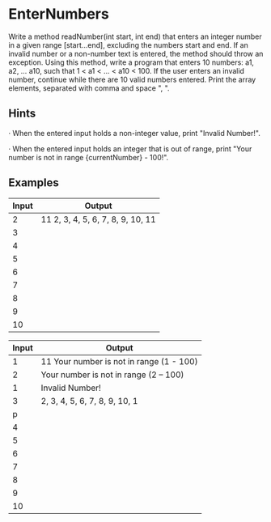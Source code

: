 # EnterNumbers

Write a method readNumber(int start, int end) that enters an integer number in a given range [start…end], excluding the numbers start and end. If an invalid number or a non-number text is entered, the method should throw an exception. Using this method, write a program that enters 10 numbers: a1, a2, … a10, such that 1 < a1 < … < a10 < 100. If the user enters an invalid number, continue while there are 10 valid numbers entered. Print the array elements, separated with comma and space ", ".

Hints
---------------

· When the entered input holds a non-integer value, print "Invalid Number!".

· When the entered input holds an integer that is out of range, print "Your number is not in range {currentNumber} - 100!".

Examples
--------------------

Input | Output
------|-----------
2|11 2, 3, 4, 5, 6, 7, 8, 9, 10, 11
3|
4|
5|
6|
7|
8|
9|
10|

Input | Output
------|-----------
1| 11 Your number is not in range (1 - 100)  
2|Your number is not in range (2 – 100)
1| Invalid Number!
3|2, 3, 4, 5, 6, 7, 8, 9, 10, 1
p|
4|
5|
6|
7|
8|
9|
10|


